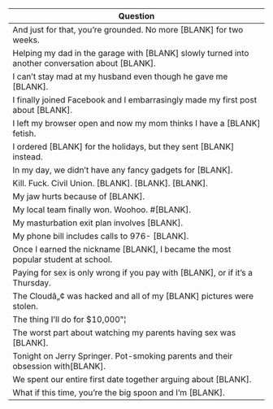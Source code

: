 Question |
--- |
And just for that, you&rsquo;re grounded. No more [BLANK] for two weeks. |
Helping my dad in the garage with [BLANK] slowly turned into another conversation about [BLANK]. |
I can&rsquo;t stay mad at my husband even though he gave me [BLANK]. |
I finally joined Facebook and I embarrasingly made my first post about [BLANK]. |
I left my browser open and now my mom thinks I have a [BLANK] fetish. |
I ordered [BLANK] for the holidays, but they sent [BLANK] instead. |
In my day, we didn&rsquo;t have any fancy gadgets for [BLANK]. |
Kill. Fuck. Civil Union. [BLANK]. [BLANK]. [BLANK]. |
My jaw hurts because of [BLANK]. |
My local team finally won. Woohoo. #[BLANK]. |
My masturbation exit plan involves [BLANK]. |
My phone bill includes calls to 976- [BLANK]. |
Once I earned the nickname [BLANK], I became the most popular student at school. |
Paying for sex is only wrong if you pay with [BLANK], or if it&rsquo;s a Thursday. |
The Cloud&acirc;&bdquo;&cent; was hacked and all of my [BLANK] pictures were stolen. |
The thing I&rsquo;ll do for $10,000"&brvbar; |
The worst part about watching my parents having sex was [BLANK]. |
Tonight on Jerry Springer. Pot-smoking parents and their obsession with[BLANK]. |
We spent our entire first date together arguing about [BLANK]. |
What if this time, you&rsquo;re the big spoon and I&rsquo;m [BLANK]. |
